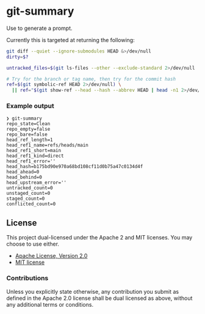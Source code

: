 # git-summary

Use to generate a prompt.

Currently this is targeted at returning the following:

```sh
git diff --quiet --ignore-submodules HEAD &>/dev/null
dirty=$?

untracked_files=$(git ls-files --other --exclude-standard 2>/dev/null | wc -l)

# Try for the branch or tag name, then try for the commit hash
ref=$(git symbolic-ref HEAD 2>/dev/null) \
  || ref="$(git show-ref --head --hash --abbrev HEAD | head -n1 2>/dev/null)"
```

### Example output

```
❯ git-summary
repo_state=Clean
repo_empty=false
repo_bare=false
head_ref_length=1
head_ref1_name=refs/heads/main
head_ref1_short=main
head_ref1_kind=direct
head_ref1_error=''
head_hash=b175bd90e970a68bd108cf11d0b75a47c0134d4f
head_ahead=0
head_behind=0
head_upstream_error=''
untracked_count=0
unstaged_count=0
staged_count=0
conflicted_count=0
```

## License

This project dual-licensed under the Apache 2 and MIT licenses. You may choose
to use either.

 * [Apache License, Version 2.0](LICENSE-APACHE)
 * [MIT license](LICENSE-MIT)

### Contributions

Unless you explicitly state otherwise, any contribution you submit as defined
in the Apache 2.0 license shall be dual licensed as above, without any
additional terms or conditions.
